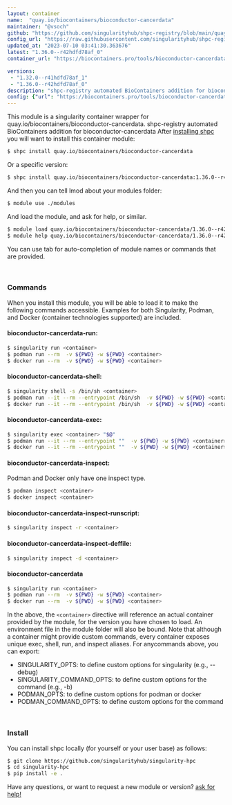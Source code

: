 ```yaml
---
layout: container
name:  "quay.io/biocontainers/bioconductor-cancerdata"
maintainer: "@vsoch"
github: "https://github.com/singularityhub/shpc-registry/blob/main/quay.io/biocontainers/bioconductor-cancerdata/container.yaml"
config_url: "https://raw.githubusercontent.com/singularityhub/shpc-registry/main/quay.io/biocontainers/bioconductor-cancerdata/container.yaml"
updated_at: "2023-07-10 03:41:30.363676"
latest: "1.36.0--r42hdfd78af_0"
container_url: "https://biocontainers.pro/tools/bioconductor-cancerdata"

versions:
 - "1.32.0--r41hdfd78af_1"
 - "1.36.0--r42hdfd78af_0"
description: "shpc-registry automated BioContainers addition for bioconductor-cancerdata"
config: {"url": "https://biocontainers.pro/tools/bioconductor-cancerdata", "maintainer": "@vsoch", "description": "shpc-registry automated BioContainers addition for bioconductor-cancerdata", "latest": {"1.36.0--r42hdfd78af_0": "sha256:ecd3d477b2376c6a15de20a20f8ffc13925dbd092de34478f8a33a827eb53cef"}, "tags": {"1.32.0--r41hdfd78af_1": "sha256:eef6b8e0c4624468dc57df979f4b5ecd6282514567067745abc880174b8bfd02", "1.36.0--r42hdfd78af_0": "sha256:ecd3d477b2376c6a15de20a20f8ffc13925dbd092de34478f8a33a827eb53cef"}, "docker": "quay.io/biocontainers/bioconductor-cancerdata"}
---
```


This module is a singularity container wrapper for quay.io/biocontainers/bioconductor-cancerdata.
shpc-registry automated BioContainers addition for bioconductor-cancerdata
After [installing shpc](#install) you will want to install this container module:


```bash
$ shpc install quay.io/biocontainers/bioconductor-cancerdata
```

Or a specific version:

```bash
$ shpc install quay.io/biocontainers/bioconductor-cancerdata:1.36.0--r42hdfd78af_0
```

And then you can tell lmod about your modules folder:

```bash
$ module use ./modules
```

And load the module, and ask for help, or similar.

```bash
$ module load quay.io/biocontainers/bioconductor-cancerdata/1.36.0--r42hdfd78af_0
$ module help quay.io/biocontainers/bioconductor-cancerdata/1.36.0--r42hdfd78af_0
```

You can use tab for auto-completion of module names or commands that are provided.

<br>

### Commands

When you install this module, you will be able to load it to make the following commands accessible.
Examples for both Singularity, Podman, and Docker (container technologies supported) are included.

#### bioconductor-cancerdata-run:

```bash
$ singularity run <container>
$ podman run --rm  -v ${PWD} -w ${PWD} <container>
$ docker run --rm  -v ${PWD} -w ${PWD} <container>
```

#### bioconductor-cancerdata-shell:

```bash
$ singularity shell -s /bin/sh <container>
$ podman run --it --rm --entrypoint /bin/sh  -v ${PWD} -w ${PWD} <container>
$ docker run --it --rm --entrypoint /bin/sh  -v ${PWD} -w ${PWD} <container>
```

#### bioconductor-cancerdata-exec:

```bash
$ singularity exec <container> "$@"
$ podman run --it --rm --entrypoint ""  -v ${PWD} -w ${PWD} <container> "$@"
$ docker run --it --rm --entrypoint ""  -v ${PWD} -w ${PWD} <container> "$@"
```

#### bioconductor-cancerdata-inspect:

Podman and Docker only have one inspect type.

```bash
$ podman inspect <container>
$ docker inspect <container>
```

#### bioconductor-cancerdata-inspect-runscript:

```bash
$ singularity inspect -r <container>
```

#### bioconductor-cancerdata-inspect-deffile:

```bash
$ singularity inspect -d <container>
```



#### bioconductor-cancerdata

```bash
$ singularity run <container>
$ podman run --rm  -v ${PWD} -w ${PWD} <container>
$ docker run --rm  -v ${PWD} -w ${PWD} <container>
```


In the above, the `<container>` directive will reference an actual container provided
by the module, for the version you have chosen to load. An environment file in the
module folder will also be bound. Note that although a container
might provide custom commands, every container exposes unique exec, shell, run, and
inspect aliases. For anycommands above, you can export:

 - SINGULARITY_OPTS: to define custom options for singularity (e.g., --debug)
 - SINGULARITY_COMMAND_OPTS: to define custom options for the command (e.g., -b)
 - PODMAN_OPTS: to define custom options for podman or docker
 - PODMAN_COMMAND_OPTS: to define custom options for the command

<br>

### Install

You can install shpc locally (for yourself or your user base) as follows:

```bash
$ git clone https://github.com/singularityhub/singularity-hpc
$ cd singularity-hpc
$ pip install -e .
```

Have any questions, or want to request a new module or version? [ask for help!](https://github.com/singularityhub/singularity-hpc/issues)
